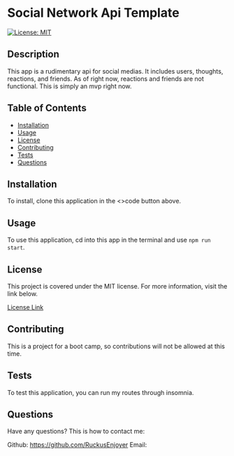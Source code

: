 
# Social Network Api Template
[![License: MIT](https://img.shields.io/badge/License-MIT-yellow.svg)](https://opensource.org/licenses/MIT)
## Description

This app is a rudimentary api for social medias. It includes users, thoughts, reactions, and friends. As of right now, reactions and friends are not functional. This is simply an mvp right now.
    
## Table of Contents

- [Installation](#Installation)
- [Usage](#Usage)
- [License](#License)
- [Contributing](#Contributing)
- [Tests](#Tests)
- [Questions](#Questions)
    
## Installation

To install, clone this application in the <>code button above. 

## Usage
    
To use this application, cd into this app in the terminal and  use `npm run start`.

## License

This project is covered under the MIT license. For more information, visit the link below.

[License Link](./LICENSE)

## Contributing

This is a project for a boot camp, so contributions will not be allowed at this time.
    
## Tests

To test this application, you can run my routes through insomnia.
    
## Questions

Have any questions? This is how to contact me:

Github: https://github.com/RuckusEnjoyer
Email: 
    